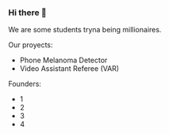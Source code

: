 ### Hi there 👋

We are some students tryna being millionaires.

Our proyects:
  - Phone Melanoma Detector
  - Video Assistant Referee (VAR)

Founders:
  - 1
  - 2
  - 3
  - 4

<!--
**Blind-Vision/Blind-Vision** is a ✨ _special_ ✨ repository because its `README.md` (this file) appears on your GitHub profile.

Here are some ideas to get you started:

- 🔭 I’m currently working on ...
- 🌱 I’m currently learning ...
- 👯 I’m looking to collaborate on ...
- 🤔 I’m looking for help with ...
- 💬 Ask me about ...
- 📫 How to reach me: ...
- 😄 Pronouns: ...
- ⚡ Fun fact: ...
-->
